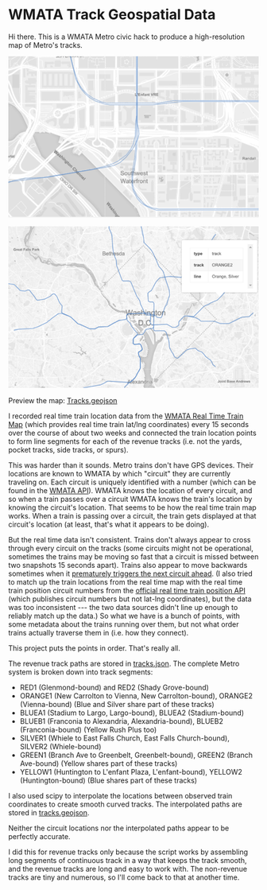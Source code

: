 # WMATA Track Geospatial Data

Hi there. This is a WMATA Metro civic hack to produce a high-resolution map of Metro's tracks.

![Tracks at L'enfant Plaza](screenshot_lenfant.png)

![System Map - Revenue Tracks](screenshot_system.png)

Preview the map: [Tracks.geojson](tracks.geojson)

I recorded real time train location data from the [WMATA Real Time Train Map](gis.wmata.com/metrotrain/index.html)
(which provides real time train lat/lng coordinates) every 15 seconds over the course of about two weeks and connected
the train location points to form line segments for each of the revenue tracks (i.e. not the yards, pocket tracks, 
side tracks, or spurs).

This was harder than it sounds. Metro trains don't have GPS devices. Their locations are known to WMATA
by which "circuit" they are currently traveling on. Each circuit is uniquely identified with a number (which
can be found in the [WMATA API](https://developer.wmata.com/docs/services/5763fa6ff91823096cac1057/operations/5763fb35f91823096cac1058)).
WMATA knows the location of every circuit, and so when a train passes over a circuit WMATA knows the train's
location by knowing the circuit's location. That seems to be how the real time train map works. When a train
is passing over a circuit, the train gets displayed at that circuit's location (at least, that's what it
appears to be doing).

But the real time data isn't consistent. Trains don't always appear to cross through every circuit on the tracks
(some circuits might not be operational, sometimes the trains may be moving so fast that a circuit is missed
between two snapshots 15 seconds apart). Trains also appear to move backwards sometimes when it [prematurely
triggers the next circuit ahead](https://developer.wmata.com/TrainPositionsFAQ). (I also tried to match up the
train locations from the real time map with the real time train position circuit numbers from the [official real time train position API](https://developer.wmata.com/docs/services/5763fa6ff91823096cac1057/operations/5763fb35f91823096cac1058)
(which publishes circuit numbers but not lat-lng coordinates), but the data was too inconsistent --- the two data
sources didn't line up enough to reliably match up the data.) So what we have is a bunch of points, with some
metadata about the trains running over them, but not what order trains actually traverse them in (i.e. how they connect).

This project puts the points in order. That's really all.

The revenue track paths are stored in [tracks.json](tracks.json). The complete Metro system is broken down into
track segments:

* RED1 (Glenmond-bound) and RED2 (Shady Grove-bound)
* ORANGE1 (New Carrolton to Vienna, New Carrolton-bound), ORANGE2 (Vienna-bound) (Blue and Silver share part of these tracks)
* BLUEA1 (Stadium to Largo, Largo-bound), BLUEA2 (Stadium-bound)
* BLUEB1 (Franconia to Alexandria, Alexandria-bound), BLUEB2 (Franconia-bound) (Yellow Rush Plus too)
* SILVER1 (Whiele to East Falls Church, East Falls Church-bound), SILVER2 (Whiele-bound)
* GREEN1 (Branch Ave to Greenbelt, Greenbelt-bound), GREEN2 (Branch Ave-bound) (Yellow shares part of these tracks)
* YELLOW1 (Huntington to L'enfant Plaza, L'enfant-bound), YELLOW2 (Huntington-bound) (Blue shares part of these tracks)

I also used scipy to interpolate the locations between observed train coordinates to create smooth curved tracks.
The interpolated paths are stored in [tracks.geojson](https://github.com/JoshData/wmata-track-locations/blob/master/tracks.geojson).

Neither the circuit locations nor the interpolated paths appear to be perfectly accurate.

I did this for revenue tracks only because the script works by assembling long segments of continuous track in
a way that keeps the track smooth, and the revenue tracks are long and easy to work with. The non-revenue tracks
are tiny and numerous, so I'll come back to that at another time.

